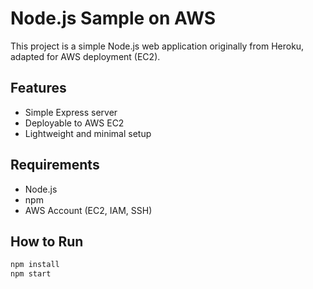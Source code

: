 # Node.js Sample on AWS

This project is a simple Node.js web application originally from Heroku, adapted for AWS deployment (EC2).

## Features
- Simple Express server
- Deployable to AWS EC2
- Lightweight and minimal setup

## Requirements
- Node.js
- npm
- AWS Account (EC2, IAM, SSH)

## How to Run
```bash
npm install
npm start
